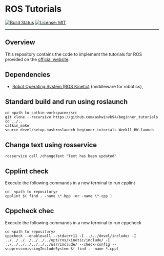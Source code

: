 # ROS Tutorials
 [![Build Status](https://travis-ci.org/ashwinvk94/beginner_tutorials.svg?branch=master)](https://travis-ci.org/ashwinvk94/beginner_tutorials)
 [![License: MIT](https://img.shields.io/badge/License-MIT-yellow.svg)](https://opensource.org/licenses/MIT)

---

## Overview

This repository contains the code to implement the tutorials for ROS provided on the [official website](http://wiki.ros.org/ROS/Tutorials#Beginner_Level).

## Dependencies
- [Robot Operating System (ROS Kinetic)](http://wiki.ros.org/kinetic/Installation) (middleware for robotics),


## Standard build and run using roslaunch
```
cd <path to catkin workspace>/src
git clone --recursive https://github.com/ashwinvk94/beginner_tutorials
cd ../..
catkin_make
source devel/setup.bashroslaunch beginner_tutorials Week11_HW.launch
```
## Change text using rosservice
```
rosservice call /changeText "Text has been updated"
```

## Cpplint check
Execute the following commands in a new terminal to run cpplint
```
cd  <path to repository>
cpplint $( find . -name \*.hpp -or -name \*.cpp )
```

## Cppcheck chec
Execute the following commands in a new terminal to run cppcheck
```
cd <path to repository>
cppcheck --enable=all --std=c++11 -I ../../devel/include/ -I ../../../../../../../opt/ros/kinetic/include/ -I ../../../../../../../usr/include/ --check-config --suppress=missingIncludeSystem $( find . -name *.cpp)
```
